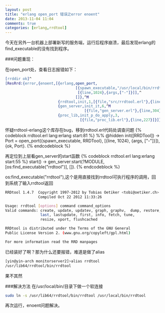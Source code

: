 ```yaml
---
layout: post
title: "erlang open_port 错误之error enoent"
date: 2013-11-04 11:04
comments: true
categories: [erlang,rrdtool] 
---
```

今天在另外一台机器上部署新写的服务端，运行后程序崩溃，最后发现erlang的find_executable的没有找到程序。

###问题重现：
<!-- more -->
在open_port处，查看日志报错如下：
```erlang
[rrddir ok]^
[ResRrd:{error,{enoent,[{erlang,open_port,
                                [{spawn_executable,"/usr/local/bin/rrdtool"},^
                                 [{line,1024},{args,["-"]}]],^
                                []},^M
                        {rrdtool,init,1,[{file,"src/rrdtool.erl"},{line,83}]},
                        {gen_server,init_it,6,^M
                                    [{file,"gen_server.erl"},{line,304}]},
                        {proc_lib,init_p_do_apply,3,
                                  [{file,"proc_lib.erl"},{line,227}]}]}}]
```
怀疑rrdtool-erlang这个库存在bug，移到rrdtool.erl代码处调查问题
{% codeblock  rrdtool.erl lang:erlang start:81 %}
%% @hidden
init([RRDTool]) ->
    Port = open_port({spawn_executable, RRDTool}, [{line, 1024}, {args, ["-"]}]),
    {ok, Port}.
{% endcodeblock %}

再定位到上层看gen_server的start函数
{% codeblock  rrdtool.erl lang:erlang start:55 %}
start() ->
    gen_server:start(?MODULE, [os:find_executable("rrdtool")], []).
{% endcodeblock %}

os:find_executable("rrdtool"),这个是用直接找到rrdtool可执行程序的调用，回到系统了输入rrdtool返回
```bash
RRDtool 1.4.7  Copyright 1997-2012 by Tobias Oetiker <tobi@oetiker.ch>
               Compiled Oct 22 2012 11:33:26

Usage: rrdtool [options] command command_options
Valid commands: create, update, updatev, graph, graphv,  dump, restore,
                last, lastupdate, first, info, fetch, tune,
                resize, xport, flushcached

RRDtool is distributed under the Terms of the GNU General
Public License Version 2. (www.gnu.org/copyleft/gpl.html)

For more information read the RRD manpages
```
已经装好了啊？那为什么还要报错，难道是做了alias
```bash
[yin@yin-arch monitorserver2]>alias rrdtool
/usr/lib64/rrdtool/bin/rrdtool
```
果不其然


###解决方法
在/usr/local/bin/目录下做一个软连接
```bash
sudo ln -s /usr/lib64/rrdtool/bin/rrdtool /usr/local/bin/rrdtool
```
再次运行，enoent问题解决。


